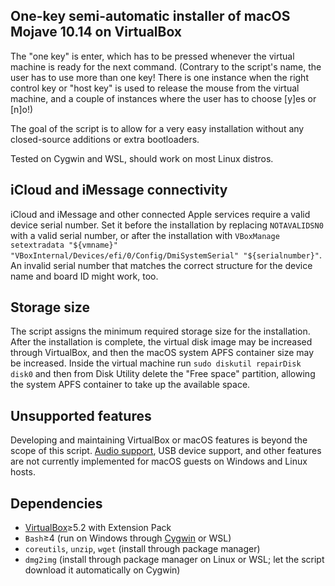 ## One-key semi-automatic installer of macOS Mojave 10.14 on VirtualBox

The "one key" is enter, which has to be pressed whenever the virtual machine is ready for the next command. (Contrary to the script's name, the user has to use more than one key! There is one instance when the right control key or "host key" is used to release the mouse from the virtual machine, and a couple of instances where the user has to choose [y]es or [n]o!)

The goal of the script is to allow for a very easy installation without any closed-source additions or extra bootloaders.

Tested on Cygwin and WSL, should work on most Linux distros.

## iCloud and iMessage connectivity

iCloud and iMessage and other connected Apple services require a valid device serial number. Set it before the installation by replacing `NOTAVALIDSN0` with a valid serial number, or after the installation with `VBoxManage setextradata "${vmname}" "VBoxInternal/Devices/efi/0/Config/DmiSystemSerial" "${serialnumber}"`. An invalid serial number that matches the correct structure for the device name and board ID might work, too.

## Storage size

The script assigns the minimum required storage size for the installation. After the installation is complete, the virtual disk image may be increased through VirtualBox, and then the macOS system APFS container size may be increased. Inside the virtual machine run `sudo diskutil repairDisk disk0` and then from Disk Utility delete the "Free space" partition, allowing the system APFS container to take up the available space.

## Unsupported features

Developing and maintaining VirtualBox or macOS features is beyond the scope of this script. [Audio support](https://github.com/chris1111/VoodooHDA-2.9.0-Clover-V12/releases), USB device support, and other features are not currently implemented for macOS guests on Windows and Linux hosts.

## Dependencies

* [VirtualBox](https://www.virtualbox.org/wiki/Downloads)≥5.2 with Extension Pack
* `Bash`≥4 (run on Windows through [Cygwin](https://cygwin.com/install.html) or WSL)
* `coreutils`, `unzip`, `wget` (install through package manager)
* `dmg2img` (install through package manager on Linux or WSL; let the script download it automatically on Cygwin)
